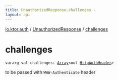 ```yaml
---
title: UnauthorizedResponse.challenges - 
layout: api
---
```


<div class='api-docs-breadcrumbs'><a href="../index.html">io.ktor.auth</a> / <a href="index.html">UnauthorizedResponse</a> / <a href="./challenges.html">challenges</a></div>

# challenges

<div class="signature"><code><span class="keyword">vararg</span> <span class="keyword">val </span><span class="identifier">challenges</span><span class="symbol">: </span><a href="https://kotlinlang.org/api/latest/jvm/stdlib/kotlin/-array/index.html"><span class="identifier">Array</span></a><span class="symbol">&lt;</span><span class="keyword">out</span>&nbsp;<a href="../-http-auth-header/index.html"><span class="identifier">HttpAuthHeader</span></a><span class="symbol">&gt;</span></code></div>

to be passed with <code>WWW-Authenticate</code> header


